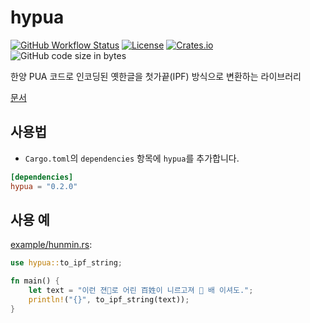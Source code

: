 # hypua

[![GitHub Workflow Status](https://img.shields.io/github/workflow/status/kiwiyou/hypua/Rust?style=flat-square)](https://github.com/kiwiyou/hypua/actions?query=workflow%3ARust)
[![License](https://img.shields.io/github/license/kiwiyou/hypua?style=flat-square)](https://github.com/kiwiyou/hypua/blob/master/LICENSE)
[![Crates.io](https://img.shields.io/crates/v/hypua?style=flat-square)](https://crates.io/crates/hypua)
![GitHub code size in bytes](https://img.shields.io/github/languages/code-size/kiwiyou/hypua?style=flat-square)

한양 PUA 코드로 인코딩된 옛한글을 첫가끝(IPF) 방식으로 변환하는 라이브러리

[문서](https://docs.rs/hypua)

## 사용법

- `Cargo.toml`의 `dependencies` 항목에 `hypua`를 추가합니다.

```toml
[dependencies]
hypua = "0.2.0"
```

## 사용 예

[example/hunmin.rs](https://github.com/kiwiyou/hypua/blob/master/example/hunmin.rs):

```rust
use hypua::to_ipf_string;

fn main() {
    let text = "이런 젼로 어린 百姓이 니르고져  배 이셔도.";
    println!("{}", to_ipf_string(text));
}
```
